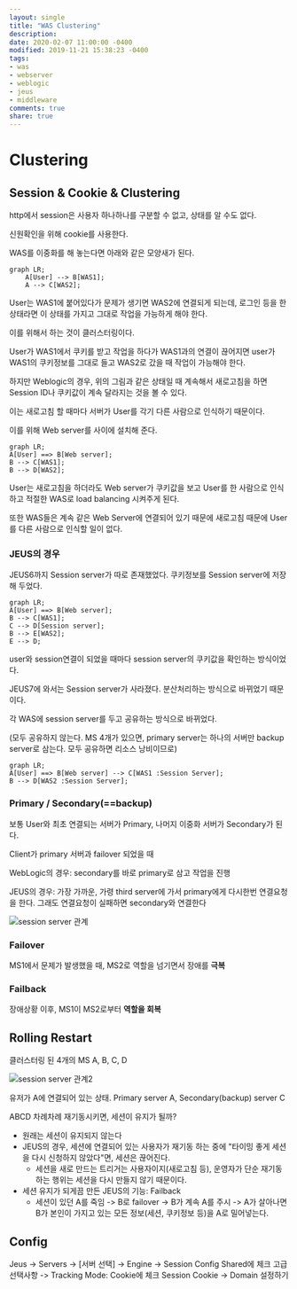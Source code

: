 ```yaml
---
layout: single
title: "WAS Clustering"
description:
date: 2020-02-07 11:00:00 -0400
modified: 2019-11-21 15:38:23 -0400
tags: 
- was
- webserver
- weblogic
- jeus
- middleware
comments: true
share: true
---
```


# Clustering

## Session & Cookie & Clustering

http에서 session은 사용자 하나하나를 구분할 수 없고, 상태를 알 수도 없다.

신원확인을 위해 cookie를 사용한다.

WAS를 이중화를 해 놓는다면 아래와 같은 모양새가 된다.

``` mermaid
graph LR;
	A[User] --> B[WAS1];
	A --> C[WAS2];
```

User는 WAS1에 붙어있다가 문제가 생기면 WAS2에 연결되게 되는데, 로그인 등을 한 상태라면 이 상태를 가지고 그대로 작업을 가능하게 해야 한다.

이를 위해서 하는 것이 클러스터링이다.

User가 WAS1에서 쿠키를 받고 작업을 하다가 WAS1과의 연결이 끊어지면 user가 WAS1의 쿠키정보를 그대로 들고 WAS2로 갔을 때 작업이 가능해야 한다.

하지만 Weblogic의 경우, 위의 그림과 같은 상태일 때 계속해서 새로고침을 하면 Session ID나 쿠키값이 계속 달라지는 것을 볼 수 있다.

이는 새로고침 할 때마다 서버가 User를 각기 다른 사람으로 인식하기 때문이다.

이를 위해 Web server를 사이에 설치해 준다.

```mermaid
graph LR;
A[User] ==> B[Web server];
B --> C[WAS1];
B --> D[WAS2];
```

User는 새로고침을 하더라도 Web server가 쿠키값을 보고 User를 한 사람으로 인식하고 적절한 WAS로 load balancing 시켜주게 된다.

또한 WAS들은 계속 같은 Web Server에 연결되어 있기 때문에 새로고침 때문에 User를 다른 사람으로 인식할 일이 없다.

### JEUS의 경우

JEUS6까지 Session server가 따로 존재했었다. 쿠키정보를 Session server에 저장해 두었다.

```mermaid
graph LR;
A[User] ==> B[Web server];
B --> C[WAS1];
C --> D[Session server];
B --> E[WAS2];
E --> D;
```

user와 session연결이 되었을 때마다 session server의 쿠키값을 확인하는 방식이었다.

JEUS7에 와서는 Session server가 사라졌다. 분산처리하는 방식으로 바뀌었기 때문이다.

각 WAS에 session server를 두고 공유하는 방식으로 바뀌었다.

(모두 공유하지 않는다. MS 4개가 있으면, primary server는 하나의 서버만 backup server로 삼는다. 모두 공유하면 리소스 낭비이므로)

```mermaid
graph LR;
A[User] ==> B[Web server] --> C[WAS1 :Session Server];
B --> D[WAS2 :Session Server];
```

### Primary / Secondary(==backup)

보통 User와 최초 연결되는 서버가 Primary, 나머지 이중화 서버가 Secondary가 된다.

Client가 primary 서버과 failover 되었을 때

WebLogic의 경우: secondary를 바로 primary로 삼고 작업을 진행

JEUS의 경우: 가장 가까운, 가령 third server에 가서 primary에게 다시한번 연결요청을 한다. 그래도 연결요청이 실패하면 secondary와 연결한다

![session server 관계](https://s01va.github.io/assets/images/2020-02-07-WAS-Clustering/0.png)

### Failover

MS1에서 문제가 발생했을 때, MS2로 역할을 넘기면서 장애를 **극복**

### Failback

장애상황 이후, MS1이 MS2로부터 **역할을 회복**

## Rolling Restart

클러스터링 된 4개의 MS A, B, C, D

![session server 관계2](https://s01va.github.io/assets/images/2020-02-07-WAS-Clustering/1.png)

유저가 A에 연결되어 있는 상태. Primary server A, Secondary(backup) server C

ABCD 차례차례 재기동시키면, 세션이 유지가 될까?

- 원래는 세션이 유지되지 않는다
- JEUS의 경우, 세션에 연결되어 있는 사용자가 재기동 하는 중에 "타이밍 좋게 세션을 다시 신청하지 않았다"면, 세션은 끊어진다.
  - 세션을 새로 만드는 트리거는 사용자이지(새로고침 등), 운영자가 단순 재기동하는 행위는 세션을 다시 만들지 않기 때문이다.
- 세션 유지가 되게끔 만든 JEUS의 기능: Failback
  - 세션이 있던 A를 죽임 -> B로 failover -> B가 계속 A를 주시 -> A가 살아나면 B가 본인이 가지고 있는 모든 정보(세션, 쿠키정보 등)을 A로 밀어넣는다.

## Config

Jeus -> Servers -> [서버 선택] -> Engine -> Session Config
Shared에 체크
고급 선택사항 -> Tracking Mode: Cookie에 체크
Session Cookie -> Domain 설정하기


